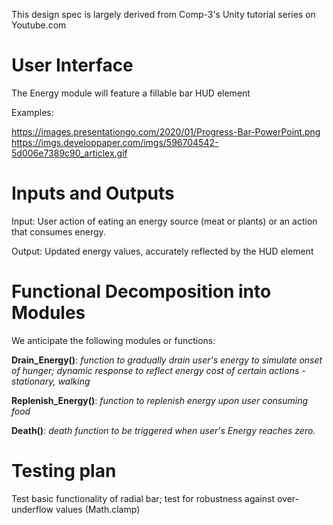 
This design spec is largely derived from Comp-3's Unity tutorial series on Youtube.com
# User Interface
The Energy module will feature a fillable bar HUD element 

Examples:

https://images.presentationgo.com/2020/01/Progress-Bar-PowerPoint.png
https://imgs.developpaper.com/imgs/596704542-5d006e7389c90_articlex.gif

# Inputs and Outputs
Input: User action of eating an energy source (meat or plants) or an action that consumes energy.

Output: Updated energy values, accurately reflected by the HUD element


# Functional Decomposition into Modules

We anticipate the following modules or functions:

**Drain_Energy()**: _function to gradually drain user's energy to 
simulate onset of hunger; dynamic response to reflect energy cost of 
certain actions - stationary, walking_

**Replenish_Energy()**: _function to replenish energy upon user 
consuming food_

**Death()**: _death function to be triggered when user's Energy reaches zero._


# Testing plan
Test basic functionality of radial bar; test for robustness against over-underflow values (Math.clamp)